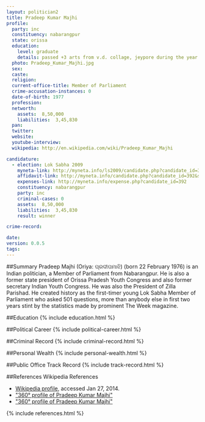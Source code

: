 ```yaml
---
layout: politician2
title: Pradeep Kumar Majhi
profile: 
  party: inc
  constituency: nabarangpur
  state: orissa
  education: 
    level: graduate
    details: passed +3 arts from v.d. collage, jeypore during the year 1997 under bermpur university. completed diploma in computer application during the year  2000 from niit infro park new delhi
  photo: Pradeep_Kumar_Majhi.jpg
  sex: 
  caste: 
  religion: 
  current-office-title: Member of Parliament
  crime-accusation-instances: 0
  date-of-birth: 1977
  profession: 
  networth: 
    assets:  8,50,000
    liabilities:  3,45,830
  pan: 
  twitter: 
  website: 
  youtube-interview: 
  wikipedia: http://en.wikipedia.com/wiki/Pradeep_Kumar_Majhi

candidature: 
  - election: Lok Sabha 2009
    myneta-link: http://myneta.info/ls2009/candidate.php?candidate_id=392
    affidavit-link: http://myneta.info/candidate.php?candidate_id=392&scan=original
    expenses-link: http://myneta.info/expense.php?candidate_id=392
    constituency: nabarangpur 
    party: inc
    criminal-cases: 0
    assets:  8,50,000
    liabilities:  3,45,830
    result: winner 

crime-record: 

date: 
version: 0.0.5
tags: 
---
```

##Summary
Pradeep Majhi (Oriya: ପ୍ରଦୀପମାଝି) (born 22 February 1976) is an Indian politician, a Member of Parliament from Nabarangpur. He is also a former state president of Orissa Pradesh Youth Congress and also former secretary Indian Youth Congress. He was also the President of Zilla Parishad. He created history as the first-timer young Lok Sabha Member of Parliament who asked 501 questions, more than anybody else in first two years stint by the statistics made by prominent The Week magazine.




##Education
{% include education.html %}


##Political Career
{% include political-career.html %}


##Criminal Record
{% include criminal-record.html %}


##Personal Wealth
{% include personal-wealth.html %}


##Public Office Track Record
{% include track-record.html %}


##References
Wikipedia References
- [Wikipedia profile]({{page.profile.wikipedia}}), accessed Jan 27, 2014.
- ["360° profile of Pradeep Kumar Majhi"][wiki1]
- ["360° profile of Pradeep Kumar Majhi"][wiki2]

[wiki1]: http://scratchmysoul.com/viewprofile.aspx?authkey=LzOur0xU8JNp5ZNYqWtjdA==
[wiki2]: http://www.orissa.oriyaonline.com/zilla_parishad_presidents.html


{% include references.html %}